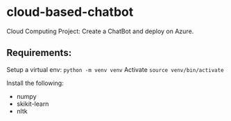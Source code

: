 # cloud-based-chatbot
Cloud Computing Project: Create a ChatBot and deploy on Azure.

## Requirements:

Setup a virtual env: `python -m venv venv`
Activate `source venv/bin/activate`

Install the following:
- numpy
- skikit-learn
- nltk



